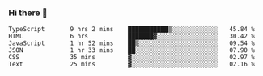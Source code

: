 ### Hi there 👋

<!--START_SECTION:waka-->

```text
TypeScript       9 hrs 2 mins    ███████████▒░░░░░░░░░░░░░   45.84 %
HTML             6 hrs           ███████▓░░░░░░░░░░░░░░░░░   30.42 %
JavaScript       1 hr 52 mins    ██▒░░░░░░░░░░░░░░░░░░░░░░   09.54 %
JSON             1 hr 33 mins    ██░░░░░░░░░░░░░░░░░░░░░░░   07.90 %
CSS              35 mins         ▓░░░░░░░░░░░░░░░░░░░░░░░░   02.97 %
Text             25 mins         ▓░░░░░░░░░░░░░░░░░░░░░░░░   02.16 %
```

<!--END_SECTION:waka-->

<!--
**arlenxuzj/arlenxuzj** is a ✨ _special_ ✨ repository because its `README.md` (this file) appears on your GitHub profile.

Here are some ideas to get you started:

- 🔭 I’m currently working on ...
- 🌱 I’m currently learning ...
- 👯 I’m looking to collaborate on ...
- 🤔 I’m looking for help with ...
- 💬 Ask me about ...
- 📫 How to reach me: ...
- 😄 Pronouns: ...
- ⚡ Fun fact: ...
-->
